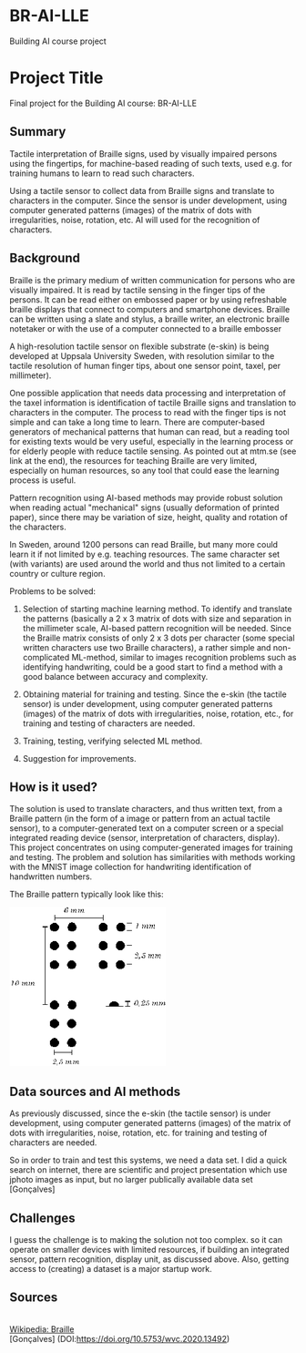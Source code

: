 # BR-AI-LLE
Building AI course project

# Project Title

Final project for the Building AI course: BR-AI-LLE


## Summary

Tactile interpretation of Braille signs, used by visually impaired persons using the fingertips, for machine-based reading of such texts, used e.g. for training humans to learn to read such characters. 

Using a tactile sensor to collect data from  Braille signs and translate to characters in the computer. Since the sensor is under development, using computer generated patterns (images) of the matrix of dots with irregularities, noise, rotation, etc. AI will used for the recognition of characters.



## Background

Braille is the primary medium of written communication for persons who are visually impaired. It is read by tactile sensing in the finger tips of the persons. It can be read either on embossed paper or by using refreshable braille displays that connect to computers and smartphone devices. Braille can be written using a slate and stylus, a braille writer, an electronic braille notetaker or with the use of a computer connected to a braille embosser

A high-resolution tactile sensor on flexible substrate (e-skin) is being developed at Uppsala University Sweden, with resolution similar to the tactile resolution of human finger tips, about one sensor point, taxel, per millimeter).

One possible application that needs data processing and interpretation of the taxel information is identification of tactile Braille signs and translation to characters in the computer. The process to read with the finger tips is not simple and can take a long time to learn. There are computer-based generators of mechanical patterns that human can read, but a reading tool for existing texts would be very useful, especially in the learning process or for elderly people with reduce tactile sensing. As pointed out at mtm.se (see link at the end), the resources for teaching Braille are very limited, especially on human resources, so any tool that could ease the learning process is useful.

Pattern recognition using AI-based methods may provide robust solution when reading actual "mechanical" signs (usually deformation of printed paper), since there may be variation of size, height, quality and rotation of the characters.

In Sweden, around 1200 persons can read Braille, but many more could learn it if not limited by e.g. teaching resources. The same character set (with variants) are used around the world and thus not limited to a certain country or culture region.


Problems to be solved:

1. Selection of starting machine learning method.
To identify and translate the patterns (basically a 2 x 3 matrix of dots with size and separation in the millimeter scale, AI-based pattern recognition will be needed. 
Since the Braille matrix consists of only 2 x 3 dots per character (some special written characters use two Braille characters), a rather simple and non-complicated ML-method, similar to images recognition problems such as identifying handwriting, could be a good start to find a method with a good balance between accuracy and complexity. 

2. Obtaining material for training and testing.
Since the e-skin (the tactile sensor) is under development, using computer generated patterns (images) of the matrix of dots with irregularities, noise, rotation, etc., for training and testing of characters are needed. 

3. Training, testing, verifying selected ML method.

4. Suggestion for improvements.



## How is it used?

The solution is used to translate characters, and thus written text, from a Braille pattern (in the form of a image or pattern from an actual tactile sensor), to a computer-generated text on a computer screen or a special integrated reading device (sensor, interpretation of characters, display).
This project concentrates on using computer-generated images for training and testing.
The problem and solution has similarities with methods working with the MNIST image collection for handwriting identification of handwritten numbers.


The Braille pattern typically look like this:

![Braille](termer1.gif)


## Data sources and AI methods

As previously discussed, since the e-skin (the tactile sensor) is under development, using computer generated patterns (images) of the matrix of dots with irregularities, noise, rotation, etc. for training and testing of characters are needed. 

So in order to train and test this systems, we need a data set. I did a quick search on internet, there are scientific and project presentation which use jphoto images as input, but no larger publically available data set [Gonçalves]


## Challenges

I guess the challenge is to making the solution not too complex. so it can operate on smaller devices with limited resources, if building an integrated sensor, pattern recognition, display unit, as discussed above.
Also, getting access to (creating) a dataset is a major startup work.


## Sources

<br>[Wikipedia: Braille](https://en.wikipedia.org/wiki/Brailleses/by/2.0)
<br>[Gonçalves] (DOI:https://doi.org/10.5753/wvc.2020.13492)
